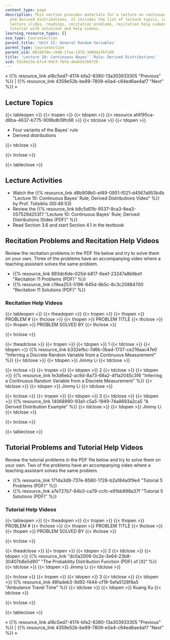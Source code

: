 ```yaml
---
content_type: page
description: This section provides materials for a lecture on continuous Bayes' rule
  and derived distributions. It includes the list of lecture topics, lecture video,
  lecture slides, readings, recitation problems, recitation help videos, and a related
  tutorial with solutions and help videos.
learning_resource_types: []
ocw_type: CourseSection
parent_title: 'Unit II: General Random Variables'
parent_type: CourseSection
parent_uid: 8918d70e-c9d0-1faa-137b-3d89da76fc89
title: 'Lecture 10: Continuous Bayes'' Rule; Derived Distributions'
uid: 5d1de23e-b7c4-9423-7bfa-ababd1266729
---
```


« {{% resource_link a18c5ed7-4174-bfa2-8380-13a303933305 "Previous" %}} | {{% resource_link 4359e52b-be89-7809-e0a4-c64ed6ae4af7 "Next" %}} »

Lecture Topics
--------------

{{< tableopen >}}
{{< tropen >}}
{{< tdopen >}}
{{< resource af4f95ca-d8ba-4637-b775-909bdb19fc66 >}}
{{< tdclose >}}
{{< tdopen >}}


*   Four variants of the Bayes' rule
*   Derived distributions


{{< tdclose >}}

{{< trclose >}}

{{< tableclose >}}

Lecture Activities
------------------

*   Watch the {{% resource_link d8b908b0-ef49-0951-f021-d4567a953b4b "Lecture 10: Continuous Bayes' Rule; Derived Distributions Video" %}} by Prof. Tsitsiklis (00:48:53)
*   Review the {{% resource_link b8c5d01b-9537-9ca3-8ea3-057529d253f7 "Lecture 10: Continuous Bayes' Rule; Derived Distributions Slides (PDF)" %}}
*   Read Section 3.6 and start Section 4.1 in the textbook

Recitation Problems and Recitation Help Videos
----------------------------------------------

Review the recitation problems in the PDF file below and try to solve them on your own. Three of the problems have an accompanying video where a teaching assistant solves the same problem.

*   {{% resource_link 893dc6de-025d-b817-6ee1-23247a8b6be1 "Recitation 11 Problems (PDF)" %}}
*   {{% resource_link c19ea253-5196-645d-8b5c-8c3c20884700 "Recitation 11 Solutions (PDF)" %}}

### Recitation Help Videos

{{< tableopen >}}
{{< theadopen >}}
{{< tropen >}}
{{< thopen >}}
PROBLEM #
{{< thclose >}}
{{< thopen >}}
PROBLEM TITLE
{{< thclose >}}
{{< thopen >}}
PROBLEM SOLVED BY
{{< thclose >}}

{{< trclose >}}

{{< theadclose >}}
{{< tropen >}}
{{< tdopen >}}
1
{{< tdclose >}}
{{< tdopen >}}
{{% resource_link b332efbc-7d6b-0bad-1737-ce216aac47e0 "Inferring a Discrete Random Variable from a Continuous Measurement" %}}
{{< tdclose >}}
{{< tdopen >}}
Jimmy Li
{{< tdclose >}}

{{< trclose >}}
{{< tropen >}}
{{< tdopen >}}
2
{{< tdclose >}}
{{< tdopen >}}
{{% resource_link fe3d6eb2-ac9d-8a73-68a2-4f1a2045c3f6 "Inferring a Continuous Random Variable from a Discrete Measurement" %}}
{{< tdclose >}}
{{< tdopen >}}
Jimmy Li
{{< tdclose >}}

{{< trclose >}}
{{< tropen >}}
{{< tdopen >}}
3
{{< tdclose >}}
{{< tdopen >}}
{{% resource_link 14068990-93a1-c5a5-1949-74a8693a2ca5 "A Derived Distribution Example" %}}
{{< tdclose >}}
{{< tdopen >}}
Jimmy Li
{{< tdclose >}}

{{< trclose >}}

{{< tableclose >}}

Tutorial Problems and Tutorial Help Videos
------------------------------------------

Review the tutorial problems in the PDF file below and try to solve them on your own. Two of the problems have an accompanying video where a teaching assistant solves the same problem.

*   {{% resource_link 1714a3d9-737e-8580-1728-b2a184a0f9e4 "Tutorial 5 Problems (PDF)" %}}
*   {{% resource_link a7e727b7-84b3-ca79-ccfc-e91bb898a37f "Tutorial 5 Solutions (PDF)" %}}

### Tutorial Help Videos

{{< tableopen >}}
{{< theadopen >}}
{{< tropen >}}
{{< thopen >}}
PROBLEM #
{{< thclose >}}
{{< thopen >}}
PROBLEM TITLE
{{< thclose >}}
{{< thopen >}}
PROBLEM SOLVED BY
{{< thclose >}}

{{< trclose >}}

{{< theadclose >}}
{{< tropen >}}
{{< tdopen >}}
2
{{< tdclose >}}
{{< tdopen >}}
{{% resource_link "dc0a2006-0c2e-3e64-23b8-30407b8e5d90" "The Probability Distribution Function (PDF) of \[X\]" %}}
{{< tdclose >}}
{{< tdopen >}}
Jimmy Li
{{< tdclose >}}

{{< trclose >}}
{{< tropen >}}
{{< tdopen >}}
3
{{< tdclose >}}
{{< tdopen >}}
{{% resource_link 48fadeb3-9d92-f444-cf19-5efa5128f8a5 "Ambulance Travel Time" %}}
{{< tdclose >}}
{{< tdopen >}}
Kuang Xu
{{< tdclose >}}

{{< trclose >}}

{{< tableclose >}}

« {{% resource_link a18c5ed7-4174-bfa2-8380-13a303933305 "Previous" %}} | {{% resource_link 4359e52b-be89-7809-e0a4-c64ed6ae4af7 "Next" %}} »